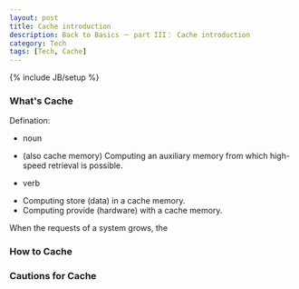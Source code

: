 ```yaml
---
layout: post
title: Cache introduction
description: Back to Basics － part III： Cache introduction 
category: Tech
tags: [Tech, Cache]
---
```

{% include JB/setup %}

### What's Cache

Defination: 

+ noun 
- (also cache memory) Computing an auxiliary memory from which high-speed retrieval is possible.
+ verb
- Computing store (data) in a cache memory.
- Computing provide (hardware) with a cache memory. 

When the requests of a system grows, the 


### How to Cache


### Cautions for Cache